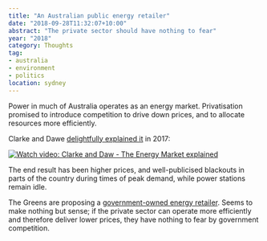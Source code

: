 ```yaml
---
title: "An Australian public energy retailer"
date: "2018-09-28T11:32:07+10:00"
abstract: "The private sector should have nothing to fear"
year: "2018"
category: Thoughts
tag:
- australia
- environment
- politics
location: sydney
---
```

Power in much of Australia operates as an energy market. Privatisation promised to introduce competition to drive down prices, and to allocate resources more efficiently.

Clarke and Dawe [delightfully explained it] in 2017\:

<p><a href="https://www.youtube.com/watch?v=ELaBzj7cn14"><img src="https://rubenerd.com/files/2018/yt-ELaBzj7cn14@1x.jpg" alt="Watch video: Clarke and Daw - The Energy Market explained" srcset="https://rubenerd.com/files/2018/yt-ELaBzj7cn14@1x.jpg 1x, https://rubenerd.com/files/2018/yt-ELaBzj7cn14@2x.jpg 2x" /></a></p>

The end result has been higher prices, and well-publicised blackouts in parts of the country during times of peak demand, while power stations remain idle.

The Greens are proposing a [government-owned energy retailer]. Seems to make nothing but sense; if the private sector can operate more efficiently and therefore deliver lower prices, they have nothing to fear by government competition.

[government-owned energy retailer]: https://www.sbs.com.au/news/greens-want-public-owned-power-retailer
[delightfully explained it]: https://www.youtube.com/watch?v=ELaBzj7cn14 


